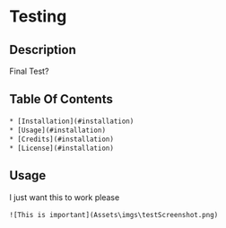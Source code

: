 # Testing
  ## Description
  Final Test?
  ## Table Of Contents
    * [Installation](#installation)
    * [Usage](#installation)
    * [Credits](#installation)
    * [License](#installation)
    
  ## Usage
  I just want this to work please
  
    ![This is important](Assets\imgs\testScreenshot.png)
    

